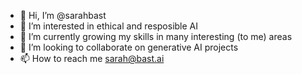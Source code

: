 - 👋 Hi, I’m @sarahbast
- 👀 I’m interested in ethical and resposible AI
- 🌱 I’m currently growing my skills in many interesting (to me) areas
- 💞️ I’m looking to collaborate on generative AI projects
- 📫 How to reach me sarah@bast.ai

<!---
sarahbast/sarahbast is a ✨ special ✨ repository because its `README.md` (this file) appears on your GitHub profile.
You can click the Preview link to take a look at your changes.
--->
